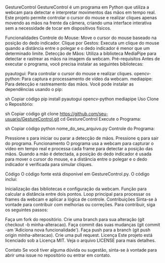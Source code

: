 GestureControl
GestureControl é um programa em Python que utiliza a webcam para detectar e interpretar movimentos das mãos em tempo real. Este projeto permite controlar o cursor do mouse e realizar cliques apenas movendo as mãos na frente da câmera, criando uma interface interativa sem a necessidade de tocar em dispositivos físicos.

Funcionalidades
Controle do Mouse: Move o cursor do mouse baseado na posição do dedo indicador.
Clique por Gestos: Executa um clique do mouse quando a distância entre o polegar e o dedo indicador é menor que um determinado limite.
Detecção de Mãos: Utiliza a biblioteca MediaPipe para detectar e rastrear as mãos na imagem da webcam.
Pré-requisitos
Antes de executar o programa, você precisa instalar as seguintes bibliotecas:

pyautogui: Para controlar o cursor do mouse e realizar cliques.
opencv-python: Para captura e processamento de vídeo da webcam.
mediapipe: Para detecção e rastreamento das mãos.
Você pode instalar as dependências usando o pip:

sh
Copiar código
pip install pyautogui opencv-python mediapipe
Uso
Clone o Repositório:

sh
Copiar código
git clone https://github.com/seu-usuario/GestureControl.git
cd GestureControl
Execute o Programa:

sh
Copiar código
python nome_do_seu_arquivo.py
Controle do Programa:

Pressione s para iniciar ou parar a detecção de mãos.
Pressione q para sair do programa.
Funcionamento
O programa usa a webcam para capturar o vídeo em tempo real e processa cada frame para detectar a posição das mãos. Quando a mão é detectada, a posição do dedo indicador é usada para mover o cursor do mouse, e a distância entre o polegar e o dedo indicador é verificada para simular cliques.

Código
O código fonte está disponível em GestureControl.py. O código inclui:

Inicialização das bibliotecas e configuração da webcam.
Função para calcular a distância entre dois pontos.
Loop principal para processar os frames da webcam e aplicar a lógica de controle.
Contribuições
Sinta-se à vontade para contribuir com melhorias ou correções. Para contribuir, siga os seguintes passos:

Faça um fork do repositório.
Crie uma branch para sua alteração (git checkout -b minha-alteracao).
Faça commit das suas mudanças (git commit -am 'Adiciona nova funcionalidade').
Faça push para a branch (git push origin minha-alteracao).
Crie uma pull request.
Licença
Este projeto está licenciado sob a Licença MIT. Veja o arquivo LICENSE para mais detalhes.

Contato
Se você tiver alguma dúvida ou sugestão, sinta-se à vontade para abrir uma issue no repositório ou entrar em contato.
